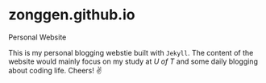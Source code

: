 # zonggen.github.io
Personal Website

This is my personal blogging webstie built with `Jekyll`. The content of the website would mainly focus on my study at *U of T*
and some daily blogging about coding life. 
Cheers! &#9996;
